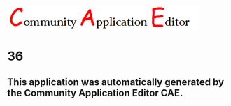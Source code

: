 ![CAE](https://github.com/CAETESTRWTH/CAE-Deployment-Temp/blob/master/img/logo.png)  

36
===================


This application was automatically generated by the Community Application Editor CAE.  
---------------

